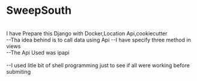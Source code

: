 # SweepSouth
<br>
I have Prepare this Django with Docker,Location Api,cookiecutter
<br>
--Tha idea behind is to call data using Api 
  --I have specify three method in views<br>
  --The Api Used was ipapi <br>
  <br>
--I used litle bit of shell programming just to see if all were working before submiting
